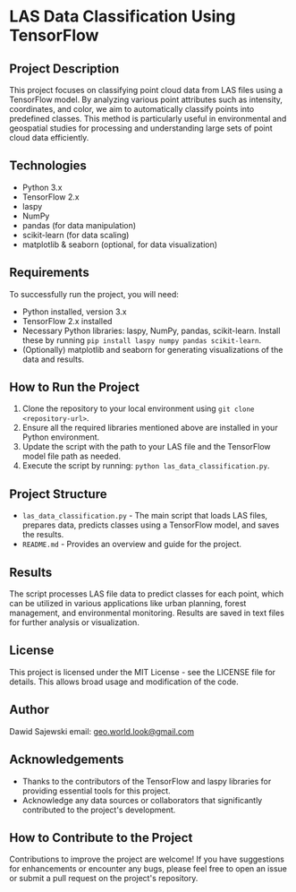 # LAS Data Classification Using TensorFlow

## Project Description
This project focuses on classifying point cloud data from LAS files using a TensorFlow model. By analyzing various point attributes such as intensity, coordinates, and color, we aim to automatically classify points into predefined classes. This method is particularly useful in environmental and geospatial studies for processing and understanding large sets of point cloud data efficiently.

## Technologies
- Python 3.x
- TensorFlow 2.x
- laspy
- NumPy
- pandas (for data manipulation)
- scikit-learn (for data scaling)
- matplotlib & seaborn (optional, for data visualization)

## Requirements
To successfully run the project, you will need:
- Python installed, version 3.x
- TensorFlow 2.x installed
- Necessary Python libraries: laspy, NumPy, pandas, scikit-learn. Install these by running `pip install laspy numpy pandas scikit-learn`.
- (Optionally) matplotlib and seaborn for generating visualizations of the data and results.

## How to Run the Project
1. Clone the repository to your local environment using `git clone <repository-url>`.
2. Ensure all the required libraries mentioned above are installed in your Python environment.
3. Update the script with the path to your LAS file and the TensorFlow model file path as needed.
4. Execute the script by running: `python las_data_classification.py`.

## Project Structure
- `las_data_classification.py` - The main script that loads LAS files, prepares data, predicts classes using a TensorFlow model, and saves the results.
- `README.md` - Provides an overview and guide for the project.

## Results
The script processes LAS file data to predict classes for each point, which can be utilized in various applications like urban planning, forest management, and environmental monitoring. Results are saved in text files for further analysis or visualization.

## License
This project is licensed under the MIT License - see the LICENSE file for details. This allows broad usage and modification of the code.

## Author
Dawid Sajewski email:  geo.world.look@gmail.com

## Acknowledgements
- Thanks to the contributors of the TensorFlow and laspy libraries for providing essential tools for this project.
- Acknowledge any data sources or collaborators that significantly contributed to the project's development.

## How to Contribute to the Project
Contributions to improve the project are welcome! If you have suggestions for enhancements or encounter any bugs, please feel free to open an issue or submit a pull request on the project's repository.
